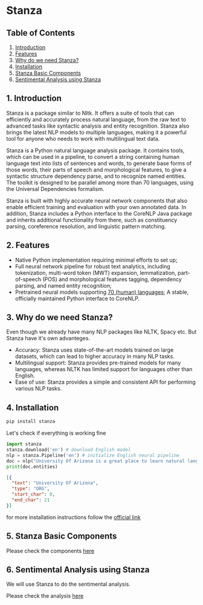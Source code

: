 # Stanza

## Table of Contents

1. [Introduction](#Introduction)
2. [Features](#Features)
3. [Why do we need Stanza?](#WhyStanza) 
4. [Installation](#Installation)
5. [Stanza Basic Components](#Stanza_Basic_Components)
6. [Sentimental Analysis using Stanza](#SentimentalAnalysis)

<a name="Introduction"></a>
## 1. Introduction

Stanza is a package similar to Nltk. It offers a suite of tools that can efficiently and accurately process natural language, from the raw text to advanced tasks like syntactic analysis and entity recognition. Stanza also brings the latest NLP models to multiple languages, making it a powerful tool for anyone who needs to work with multilingual text data.

Stanza is a Python natural language analysis package. It contains tools, which can be used in a pipeline, to convert a string containing human language text into lists of sentences and words, to generate base forms of those words, their parts of speech and morphological features, to give a syntactic structure dependency parse, and to recognize named entities. The toolkit is designed to be parallel among more than 70 languages, using the Universal Dependencies formalism.

Stanza is built with highly accurate neural network components that also enable efficient training and evaluation with your own annotated data. 
In addition, Stanza includes a Python interface to the CoreNLP Java package and inherits additional functionality from there, such as constituency parsing, coreference resolution, and linguistic pattern matching.

<a name="Features"></a>
## 2. Features

- Native Python implementation requiring minimal efforts to set up;
- Full neural network pipeline for robust text analytics, including tokenization, multi-word token (MWT) expansion, lemmatization, part-of-speech (POS) and morphological features tagging, dependency parsing, and named entity recognition;
- Pretrained neural models supporting [70 (human) languages](https://stanfordnlp.github.io/stanza/models.html#human-languages-supported-by-stanza);
A stable, officially maintained Python interface to CoreNLP.


<a name="WhyStanza"></a>
## 3. Why do we need Stanza?

Even though we already have many NLP packages like NLTK, Spacy etc. But Stanza have it's own advanteges.

- Accuracy: Stanza uses state-of-the-art models trained on large datasets, which can lead to higher accuracy in many NLP tasks.
- Multilingual support: Stanza provides pre-trained models for many languages, whereas NLTK has limited support for languages other than English.
- Ease of use: Stanza provides a simple and consistent API for performing various NLP tasks.

<a name="Installation"></a>
## 4. Installation

``` bash
pip install stanza
```

Let's check if everything is working fine

```python
import stanza
stanza.download('en') # download English model
nlp = stanza.Pipeline('en') # initialize English neural pipeline
doc = nlp("University Of Arizona is a great place to learn natural language processing") # run annotation over a sentence
print(doc.entities)
```
```json
[{
  "text": "University Of Arizona",
  "type": "ORG",
  "start_char": 0,
  "end_char": 21
}]
```
for more installation instructions follow the [official link](https://stanfordnlp.github.io/stanza/installation_usage.html)


<a name="Stanza_Basic_Components"></a>

## 5. Stanza Basic Components

Please check the components [here](BasicComponents.md)

<a name="SentimentalAnalysis"></a>

## 6. Sentimental Analysis using Stanza

We will use Stanza to do the sentimental analysis. 

Please check the analysis [here](Stanza.md)